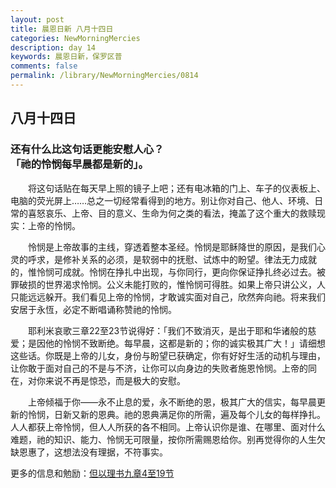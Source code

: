 ```yaml
---
layout: post
title: 晨恩日新 八月十四日
categories: NewMorningMercies
description: day 14
keywords: 晨恩日新，保罗区普
comments: false
permalink: /library/NewMorningMercies/0814
---
```


## 八月十四日

### 还有什么比这句话更能安慰人心？ <br> 「祂的怜悯每早晨都是新的」。

&emsp;&emsp;将这句话贴在每天早上照的镜子上吧；还有电冰箱的门上、车子的仪表板上、电脑的荧光屏上……总之一切经常看得到的地方。别让你对自己、他人、环境、日常的喜怒哀乐、上帝、目的意义、生命为何之类的看法，掩盖了这个重大的救赎现实：上帝的怜悯。

&emsp;&emsp;怜悯是上帝故事的主线，穿透着整本圣经。怜悯是耶稣降世的原因，是我们心灵的呼求，是修补关系的必须，是软弱中的抚慰、试炼中的盼望。律法无力成就的，惟怜悯可成就。怜悯在挣扎中出现，与你同行，更向你保证挣扎终必过去。被罪破损的世界渴求怜悯。公义未能打败的，惟怜悯可得胜。如果上帝只讲公义，人只能远远躲开。我们看见上帝的怜悯，才敢诚实面对自己，欣然奔向祂。将来我们安居于永恆，必定不断唱诵称赞祂的怜悯。

&emsp;&emsp;耶利米哀歌三章22至23节说得好：「我们不致消灭，是出于耶和华诸般的慈爱；是因他的怜悯不致断绝。每早晨，这都是新的；你的诚实极其广大！」请细想这些话。你既是上帝的儿女，身份与盼望已获确定，你有好好生活的动机与理由，让你敢于面对自己的不是与不济，让你可以向身边的失败者施恩怜悯。上帝的同在，对你来说不再是惊恐，而是极大的安慰。

&emsp;&emsp;上帝倾福于你——永不止息的爱，永不断绝的恩，极其广大的信实，每早晨更新的怜悯，日新又新的恩典。祂的恩典满足你的所需，遍及每个儿女的每样挣扎。人人都获上帝怜悯，但人人所获的各不相同。上帝认识你是谁、在哪里、面对什么难题，祂的知识、能力、怜悯无可限量，按你所需赐恩给你。别再觉得你的人生欠缺恩惠了，这想法没有理据，不符事实。

更多的信息和勉励：[但以理书九章4至19节]()
